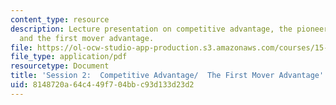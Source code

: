 ```yaml
---
content_type: resource
description: Lecture presentation on competitive advantage, the pioneer advantage,
  and the first mover advantage.
file: https://ol-ocw-studio-app-production.s3.amazonaws.com/courses/15-835-entrepreneurial-marketing-spring-2002/8148720a64c449f704bbc93d133d23d2_session2.pdf
file_type: application/pdf
resourcetype: Document
title: 'Session 2:  Competitive Advantage/  The First Mover Advantage'
uid: 8148720a-64c4-49f7-04bb-c93d133d23d2
---
```


